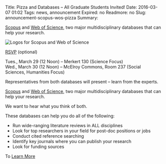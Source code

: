 Title: Pizza and Databases – All Graduate Students Invited!
Date: 2016-03-07 01:02
Tags: news, announcement
Expired: no 
Readmore: no
Slug: announcement-scopus-wos-pizza 
Summary: <p><a href="http://www-scopus-com.proxy.bc.edu/" target="_blank">Scopus</a> and <a href="http://apps.webofknowledge.com.proxy.bc.edu/" target="_blank">Web of Science</a>, two major multidisciplinary databases that can help your research.</p>



<img src="/theme/img/news/2016-03/scopuswos.png" alt="Logos for Scopus and Web of Science" style="border:0px;">

<p><a href="#" target="_blank">RSVP</a> (optional)</p>

<p>Tues., March 29 (12 Noon) – Merkert 130 (Science Focus) <br />
Wed., March 30 (12 Noon) – McElroy Commons, Room 237 (Social Sciences, Humanities Focus)</p>

<p>Representatives from both databases will present – learn from the experts.</p>
 
<p><a href="http://www-scopus-com.proxy.bc.edu/" target="_blank">Scopus</a> and <a href="http://apps.webofknowledge.com.proxy.bc.edu/" target="_blank">Web of Science</a>, two major multidisciplinary databases that can help your research.</p>

<p>We want to hear what you think of both.</p>

<p>These databases can help you do all of the following:</p>

<ul>
    <li>Run wide-ranging literature reviews in ALL disciplines</li>
    <li>Look for top researchers in your field for post-doc positions or jobs</li>
    <li>Conduct cited reference searching</li>
    <li>Identify key journals where you can publish your research</li>
    <li>Look for funding sources</li>
</ul>

<p>To <a href="http://libguides.bc.edu/BC2016Scopus" target="_blank">Learn More</a></p>

<!-- USEFUL CUT AND PASTE STUFF.

<img src="/theme/img/news/201X-XX/XXXX.png" alt="words" class="float_left">

<img src="/theme/img/news/201X-XX/XXXX.png" alt="words" class="float_right">

<a href="#" target="_blank">

-->
